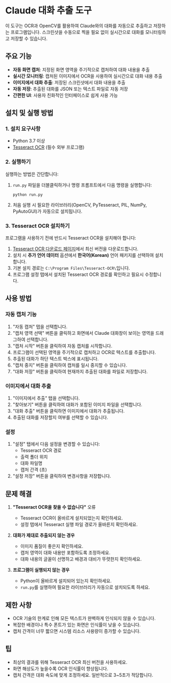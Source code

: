 # Claude 대화 추출 도구

이 도구는 OCR과 OpenCV를 활용하여 Claude와의 대화를 자동으로 추출하고 저장하는 프로그램입니다. 스크린샷을 수동으로 찍을 필요 없이 실시간으로 대화를 모니터링하고 저장할 수 있습니다.

## 주요 기능

- **자동 화면 캡처**: 지정된 화면 영역을 주기적으로 캡처하여 대화 내용을 추출
- **실시간 모니터링**: 캡처된 이미지에서 OCR을 사용하여 실시간으로 대화 내용 추출
- **이미지에서 대화 추출**: 저장된 스크린샷에서 대화 내용을 추출
- **자동 저장**: 추출된 대화를 JSON 또는 텍스트 파일로 자동 저장
- **간편한 UI**: 사용자 친화적인 인터페이스로 쉽게 사용 가능

## 설치 및 실행 방법

### 1. 설치 요구사항

- Python 3.7 이상
- [Tesseract OCR](https://github.com/UB-Mannheim/tesseract/wiki) (필수 외부 프로그램)

### 2. 실행하기

실행하는 방법은 간단합니다:

1. `run.py` 파일을 더블클릭하거나 명령 프롬프트에서 다음 명령을 실행합니다:
   ```
   python run.py
   ```

2. 처음 실행 시 필요한 라이브러리(OpenCV, PyTesseract, PIL, NumPy, PyAutoGUI)가 자동으로 설치됩니다.

### 3. Tesseract OCR 설치하기

프로그램을 사용하기 전에 반드시 Tesseract OCR을 설치해야 합니다:

1. [Tesseract OCR 다운로드 페이지](https://github.com/UB-Mannheim/tesseract/wiki)에서 최신 버전을 다운로드합니다.
2. 설치 시 **추가 언어 데이터** 옵션에서 **한국어(Korean)** 언어 패키지를 선택하여 설치합니다.
3. 기본 설치 경로는 `C:\Program Files\Tesseract-OCR\`입니다.
4. 프로그램 설정 탭에서 설치된 Tesseract OCR 경로를 확인하고 필요시 수정합니다.

## 사용 방법

### 자동 캡처 기능

1. "자동 캡처" 탭을 선택합니다.
2. "캡처 영역 선택" 버튼을 클릭하고 화면에서 Claude 대화창이 보이는 영역을 드래그하여 선택합니다.
3. "캡처 시작" 버튼을 클릭하여 자동 캡처를 시작합니다.
4. 프로그램이 선택된 영역을 주기적으로 캡처하고 OCR로 텍스트를 추출합니다.
5. 추출된 대화가 하단 텍스트 박스에 표시됩니다.
6. "캡처 중지" 버튼을 클릭하여 캡처를 일시 중지할 수 있습니다.
7. "대화 저장" 버튼을 클릭하여 현재까지 추출된 대화를 파일로 저장합니다.

### 이미지에서 대화 추출

1. "이미지에서 추출" 탭을 선택합니다.
2. "찾아보기" 버튼을 클릭하여 대화가 포함된 이미지 파일을 선택합니다.
3. "대화 추출" 버튼을 클릭하면 이미지에서 대화가 추출됩니다.
4. 추출된 대화를 저장할지 여부를 선택할 수 있습니다.

### 설정

1. "설정" 탭에서 다음 설정을 변경할 수 있습니다:
   - Tesseract OCR 경로
   - 출력 폴더 위치
   - 대화 파일명
   - 캡처 간격 (초)
2. "설정 저장" 버튼을 클릭하여 변경사항을 저장합니다.

## 문제 해결

1. **"Tesseract OCR을 찾을 수 없습니다"** 오류
   - Tesseract OCR이
 올바르게 설치되었는지 확인하세요.
   - 설정 탭에서 Tesseract 실행 파일 경로가 올바른지 확인하세요.

2. **대화가 제대로 추출되지 않는 경우**
   - 이미지 품질이 좋은지 확인하세요.
   - 캡처 영역이 대화 내용만 포함하도록 조정하세요.
   - 대화 내용의 글꼴이 선명하고 배경과 대비가 뚜렷한지 확인하세요.

3. **프로그램이 실행되지 않는 경우**
   - Python이 올바르게 설치되어 있는지 확인하세요.
   - `run.py`를 실행하여 필요한 라이브러리가 자동으로 설치되도록 하세요.

## 제한 사항

- OCR 기술의 한계로 인해 모든 텍스트가 완벽하게 인식되지 않을 수 있습니다.
- 복잡한 배경이나 특수 폰트가 있는 화면은 인식률이 낮을 수 있습니다.
- 캡처 간격이 너무 짧으면 시스템 리소스 사용량이 증가할 수 있습니다.

## 팁

- 최상의 결과를 위해 Tesseract OCR 최신 버전을 사용하세요.
- 화면 해상도가 높을수록 OCR 인식률이 향상됩니다.
- 캡처 간격은 대화 속도에 맞게 조정하세요. 일반적으로 3~5초가 적당합니다.

